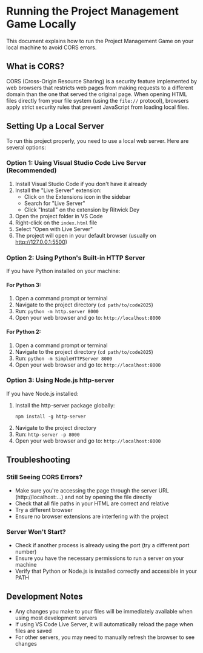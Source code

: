 # Running the Project Management Game Locally

This document explains how to run the Project Management Game on your local machine to avoid CORS errors.

## What is CORS?

CORS (Cross-Origin Resource Sharing) is a security feature implemented by web browsers that restricts web pages from making requests to a different domain than the one that served the original page. When opening HTML files directly from your file system (using the `file://` protocol), browsers apply strict security rules that prevent JavaScript from loading local files.

## Setting Up a Local Server

To run this project properly, you need to use a local web server. Here are several options:

### Option 1: Using Visual Studio Code Live Server (Recommended)

1. Install Visual Studio Code if you don't have it already
2. Install the "Live Server" extension:
   - Click on the Extensions icon in the sidebar
   - Search for "Live Server"
   - Click "Install" on the extension by Ritwick Dey
3. Open the project folder in VS Code
4. Right-click on the `index.html` file
5. Select "Open with Live Server"
6. The project will open in your default browser (usually on http://127.0.0.1:5500)

### Option 2: Using Python's Built-in HTTP Server

If you have Python installed on your machine:

#### For Python 3:
1. Open a command prompt or terminal
2. Navigate to the project directory (`cd path/to/code2025`)
3. Run: `python -m http.server 8000`
4. Open your web browser and go to: `http://localhost:8000`

#### For Python 2:
1. Open a command prompt or terminal
2. Navigate to the project directory (`cd path/to/code2025`)
3. Run: `python -m SimpleHTTPServer 8000`
4. Open your web browser and go to: `http://localhost:8000`

### Option 3: Using Node.js http-server

If you have Node.js installed:

1. Install the http-server package globally:
   ```
   npm install -g http-server
   ```
2. Navigate to the project directory
3. Run: `http-server -p 8000`
4. Open your web browser and go to: `http://localhost:8000`

## Troubleshooting

### Still Seeing CORS Errors?

- Make sure you're accessing the page through the server URL (http://localhost:...) and not by opening the file directly
- Check that all file paths in your HTML are correct and relative
- Try a different browser
- Ensure no browser extensions are interfering with the project

### Server Won't Start?

- Check if another process is already using the port (try a different port number)
- Ensure you have the necessary permissions to run a server on your machine
- Verify that Python or Node.js is installed correctly and accessible in your PATH

## Development Notes

- Any changes you make to your files will be immediately available when using most development servers
- If using VS Code Live Server, it will automatically reload the page when files are saved
- For other servers, you may need to manually refresh the browser to see changes
